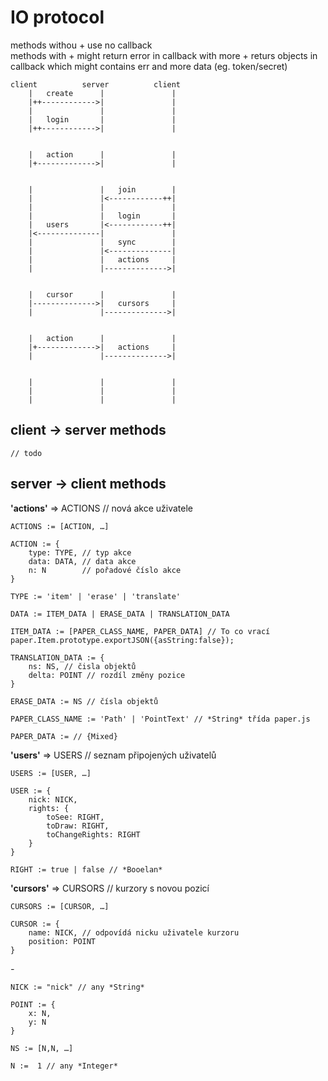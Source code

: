 # IO protocol

methods withou + use no callback  
methods with + might return error in callback 
with more + returs objects in callback  which might contains err and more data (eg. token/secret)

	client			server			client
		|	create		|				|
		|++------------>|				|
		|				|				|
		|	login		|				|
		|++------------>|				|


		|	action		|				|
		|+------------->|				|


		|				|	join		|
		|				|<------------++|
		|				|				|
		|				|	login		|
		|	users		|<------------++|
		|<--------------|				|
		|				|	sync		|
		|				|<--------------|
		|				|	actions		|
		|				|-------------->|


		|	cursor		|				|
		|-------------->|	cursors		|
		|				|-------------->|
		

		|	action		|				|
		|+------------->|	actions		|
		|				|-------------->|


		|				|				|
		|				|				|
		|				|				|





## client -> server methods

	// todo

## server -> client methods

**'actions'** => ACTIONS // nová akce uživatele

	ACTIONS := [ACTION, …]

	ACTION := {
		type: TYPE,	// typ akce
		data: DATA,	// data akce
		n: N		// pořadové číslo akce
	}

	TYPE := 'item' | 'erase' | 'translate'

	DATA := ITEM_DATA | ERASE_DATA | TRANSLATION_DATA

	ITEM_DATA := [PAPER_CLASS_NAME, PAPER_DATA] // To co vrací paper.Item.prototype.exportJSON({asString:false});

	TRANSLATION_DATA := {
		ns: NS, // čisla objektů
		delta: POINT // rozdíl změny pozice 
	}

	ERASE_DATA := NS // čísla objektů

	PAPER_CLASS_NAME := 'Path' | 'PointText' // *String* třída paper.js

	PAPER_DATA := // {Mixed}


**'users'** => USERS // seznam připojených uživatelů

	USERS := [USER, …]

	USER :=	{
		nick: NICK,
		rights: {
			toSee: RIGHT,
			toDraw: RIGHT,
			toChangeRights: RIGHT
		}
	}

	RIGHT := true | false // *Booelan*


**'cursors'** => CURSORS // kurzory s novou pozicí

	CURSORS := [CURSOR, …]

	CURSOR := {
		name: NICK, // odpovídá nicku uživatele kurzoru
		position: POINT
	}


*-*

	NICK := "nick" // any *String*

	POINT := {
		x: N,
		y: N
	}

	NS := [N,N, …]

	N :=  1 // any *Integer*
